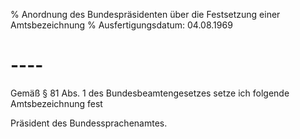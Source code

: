 % Anordnung des Bundespräsidenten über die Festsetzung einer Amtsbezeichnung
% Ausfertigungsdatum: 04.08.1969
 
# ----

Gemäß § 81 Abs. 1 des Bundesbeamtengesetzes setze ich folgende Amtsbezeichnung fest

  
Präsident des Bundessprachenamtes.
